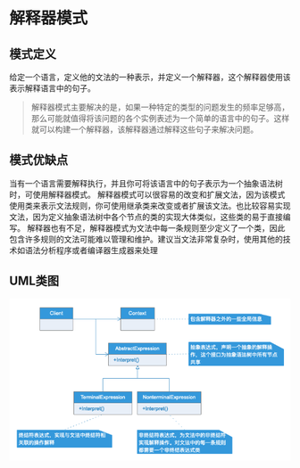 # 解释器模式

## 模式定义

给定一个语言，定义他的文法的一种表示，并定义一个解释器，这个解释器使用该表示解释语言中的句子。
> 解释器模式主要解决的是，如果一种特定的类型的问题发生的频率足够高，那么可能就值得将该问题的各个实例表述为一个简单的语言中的句子。这样就可以构建一个解释器，该解释器通过解释这些句子来解决问题。

## 模式优缺点

当有一个语言需要解释执行，并且你可将该语言中的句子表示为一个抽象语法树时，可使用解释器模式。
解释器模式可以很容易的改变和扩展文法，因为该模式使用类来表示文法规则，你可使用继承类来改变或者扩展该文法。也比较容易实现文法，因为定义抽象语法树中各个节点的类的实现大体类似，这些类的易于直接编写。
解释器也有不足，解释器模式为文法中每一条规则至少定义了一个类，因此包含许多规则的文法可能难以管理和维护。建议当文法非常复杂时，使用其他的技术如语法分析程序或者编译器生成器来处理

## UML类图

![](UML/interpreter.png)